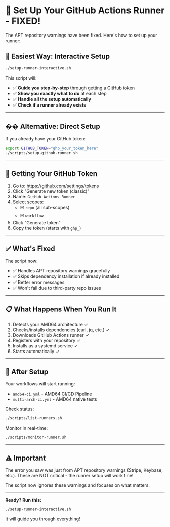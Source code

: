 # 🎯 Set Up Your GitHub Actions Runner - FIXED!

The APT repository warnings have been fixed. Here's how to set up your runner:

## 🚀 **Easiest Way: Interactive Setup**

```bash
./setup-runner-interactive.sh
```

This script will:
- ✅ **Guide you step-by-step** through getting a GitHub token
- ✅ **Show you exactly what to do** at each step  
- ✅ **Handle all the setup automatically**
- ✅ **Check if a runner already exists**

---

## �� **Alternative: Direct Setup**

If you already have your GitHub token:

```bash
export GITHUB_TOKEN="ghp_your_token_here"
./scripts/setup-github-runner.sh
```

---

## 🔑 **Getting Your GitHub Token**

1. Go to: https://github.com/settings/tokens
2. Click "Generate new token (classic)"
3. Name: `GitHub Actions Runner`
4. Select scopes:
   - ☑️ `repo` (all sub-scopes)
   - ☑️ `workflow`
5. Click "Generate token"
6. Copy the token (starts with `ghp_`)

---

## ✅ **What's Fixed**

The script now:
- ✅ Handles APT repository warnings gracefully
- ✅ Skips dependency installation if already installed
- ✅ Better error messages
- ✅ Won't fail due to third-party repo issues

---

## 📋 **What Happens When You Run It**

1. Detects your AMD64 architecture ✓
2. Checks/installs dependencies (curl, jq, etc.) ✓
3. Downloads GitHub Actions runner ✓
4. Registers with your repository ✓
5. Installs as a systemd service ✓
6. Starts automatically ✓

---

## 🎉 **After Setup**

Your workflows will start running:
- `amd64-ci.yml` - AMD64 CI/CD Pipeline
- `multi-arch-ci.yml` - AMD64 native tests

Check status:
```bash
./scripts/list-runners.sh
```

Monitor in real-time:
```bash
./scripts/monitor-runner.sh
```

---

## ⚠️ **Important**

The error you saw was just from APT repository warnings (Stripe, Keybase, etc.).
These are NOT critical - the runner setup will work fine!

The script now ignores these warnings and focuses on what matters.

---

**Ready? Run this:**

```bash
./setup-runner-interactive.sh
```

It will guide you through everything!
